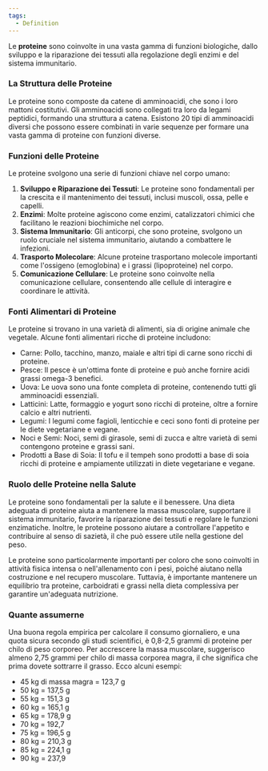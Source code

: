 ```yaml
---
tags:
  - Definition
---
```



Le **proteine** sono coinvolte in una vasta gamma di funzioni biologiche, dallo sviluppo e la riparazione dei tessuti alla regolazione degli enzimi e del sistema immunitario.

### La Struttura delle Proteine

Le proteine sono composte da catene di amminoacidi, che sono i loro mattoni costitutivi.
Gli amminoacidi sono collegati tra loro da legami peptidici, formando una struttura a catena. Esistono 20 tipi di amminoacidi diversi che possono essere combinati in varie sequenze per formare una vasta gamma di proteine con funzioni diverse.

### Funzioni delle Proteine

Le proteine svolgono una serie di funzioni chiave nel corpo umano:

1. **Sviluppo e Riparazione dei Tessuti**: Le proteine sono fondamentali per la crescita e il mantenimento dei tessuti, inclusi muscoli, ossa, pelle e capelli.
2. **Enzimi**: Molte proteine agiscono come enzimi, catalizzatori chimici che facilitano le reazioni biochimiche nel corpo.
3. **Sistema Immunitario**: Gli anticorpi, che sono proteine, svolgono un ruolo cruciale nel sistema immunitario, aiutando a combattere le infezioni.
4. **Trasporto Molecolare**: Alcune proteine trasportano molecole importanti come l'ossigeno (emoglobina) e i grassi (lipoproteine) nel corpo.
5. **Comunicazione Cellulare**: Le proteine sono coinvolte nella comunicazione cellulare, consentendo alle cellule di interagire e coordinare le attività.

### Fonti Alimentari di Proteine

Le proteine si trovano in una varietà di alimenti, sia di origine animale che vegetale. Alcune fonti alimentari ricche di proteine includono:

- Carne: Pollo, tacchino, manzo, maiale e altri tipi di carne sono ricchi di proteine.
- Pesce: Il pesce è un'ottima fonte di proteine e può anche fornire acidi grassi omega-3 benefici.
- Uova: Le uova sono una fonte completa di proteine, contenendo tutti gli amminoacidi essenziali.
- Latticini: Latte, formaggio e yogurt sono ricchi di proteine, oltre a fornire calcio e altri nutrienti.
- Legumi: I legumi come fagioli, lenticchie e ceci sono fonti di proteine per le diete vegetariane e vegane.
- Noci e Semi: Noci, semi di girasole, semi di zucca e altre varietà di semi contengono proteine e grassi sani.
- Prodotti a Base di Soia: Il tofu e il tempeh sono prodotti a base di soia ricchi di proteine e ampiamente utilizzati in diete vegetariane e vegane.

### Ruolo delle Proteine nella Salute

Le proteine sono fondamentali per la salute e il benessere. Una dieta adeguata di proteine aiuta a mantenere la massa muscolare, supportare il sistema immunitario, favorire la riparazione dei tessuti e regolare le funzioni enzimatiche. Inoltre, le proteine possono aiutare a controllare l'appetito e contribuire al senso di sazietà, il che può essere utile nella gestione del peso.

Le proteine sono particolarmente importanti per coloro che sono coinvolti in attività fisica intensa o nell'allenamento con i pesi, poiché aiutano nella costruzione e nel recupero muscolare. Tuttavia, è importante mantenere un equilibrio tra proteine, carboidrati e grassi nella dieta complessiva per garantire un'adeguata nutrizione.

### Quante assumerne

Una buona regola empirica per calcolare il consumo giornaliero, e una quota sicura secondo gli studi scientifici, è 0,8-2,5 grammi di proteine per chilo di peso corporeo.
Per accrescere la massa muscolare, suggerisco almeno 2,75 grammi per chilo di massa corporea magra, il che significa che prima dovete sottrarre il grasso.
Ecco alcuni esempi:
* 45 kg di massa magra = 123,7 g
* 50 kg = 137,5 g
* 55 kg = 151,3 g
* 60 kg = 165,1 g
* 65 kg = 178,9 g
* 70 kg = 192,7
* 75 kg = 196,5 g
* 80 kg = 210,3 g
* 85 kg = 224,1 g
* 90 kg = 237,9 